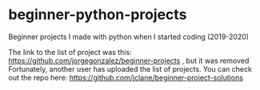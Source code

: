 # beginner-python-projects
Beginner projects I made with python when I started coding (2019-2020)

The link to the list of project was this: https://github.com/jorgegonzalez/beginner-projects , but it was removed
Fortunately, another user has uploaded the list of projects. You can check out the repo here: https://github.com/jclane/beginner-project-solutions

